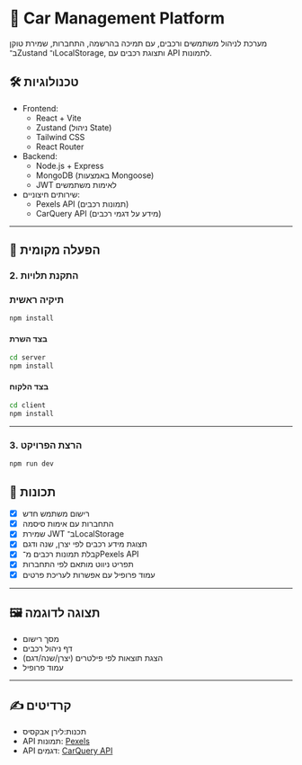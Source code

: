 
# 🚗 Car Management Platform

מערכת לניהול משתמשים ורכבים, עם תמיכה בהרשמה, התחברות, שמירת טוקן ב־Zustand ו־LocalStorage, ותצוגת רכבים עם API לתמונות.

## 🛠 טכנולוגיות

- Frontend:
  - React + Vite
  - Zustand (ניהול State)
  - Tailwind CSS
  - React Router
- Backend:
  - Node.js + Express
  - MongoDB (באמצעות Mongoose)
  - JWT לאימות משתמשים
- שירותים חיצוניים:
  - Pexels API (תמונות רכבים)
  - CarQuery API (מידע על דגמי רכבים)

---

## 🚀 הפעלה מקומית



### 2. התקנת תלויות

### תיקיה ראשית
```bash
npm install
```
#### בצד השרת
```bash
cd server
npm install
```

#### בצד הלקוח
```bash
cd client
npm install
```

---

### 3. הרצת הפרויקט

```bash
npm run dev
```

## 🧪 תכונות

- [x] רישום משתמש חדש
- [x] התחברות עם אימות סיסמה
- [x] שמירת JWT ב־LocalStorage
- [x] תצוגת מידע רכבים לפי יצרן, שנה ודגם
- [x] קבלת תמונות רכבים מ־Pexels API
- [x] תפריט ניווט מותאם לפי התחברות
- [x] עמוד פרופיל עם אפשרות לעריכת פרטים
---




## 🖼 תצוגה לדוגמה

- מסך רישום
- דף ניהול רכבים
- הצגת תוצאות לפי פילטרים (יצרן/שנה/דגם)
- עמוד פרופיל

---

## ✍️ קרדיטים

- תכנות:לירן אבקסיס
- API תמונות: [Pexels](https://www.pexels.com/api/)
- API דגמים: [CarQuery API](http://www.carqueryapi.com/)


